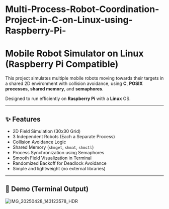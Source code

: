 # Multi-Process-Robot-Coordination-Project-in-C-on-Linux-using-Raspberry-Pi-
# Mobile Robot Simulator on Linux (Raspberry Pi Compatible)

This project simulates multiple mobile robots moving towards their targets in a shared 2D environment with collision avoidance, using **C**, **POSIX processes**, **shared memory**, and **semaphores**.

Designed to run efficiently on **Raspberry Pi** with a **Linux** OS.

---

## ✨ Features

- 2D Field Simulation (30x30 Grid)
- 3 Independent Robots (Each a Separate Process)
- Collision Avoidance Logic
- Shared Memory (`shmget`, `shmat`, `shmctl`)
- Process Synchronization using Semaphores
- Smooth Field Visualization in Terminal
- Randomized Backoff for Deadlock Avoidance
- Simple and lightweight (no external libraries)

---

## 📸 Demo (Terminal Output)

![IMG_20250428_143123578_HDR](https://github.com/user-attachments/assets/0b08ade2-e446-4d36-b857-f6f6e2e2ecf5)

